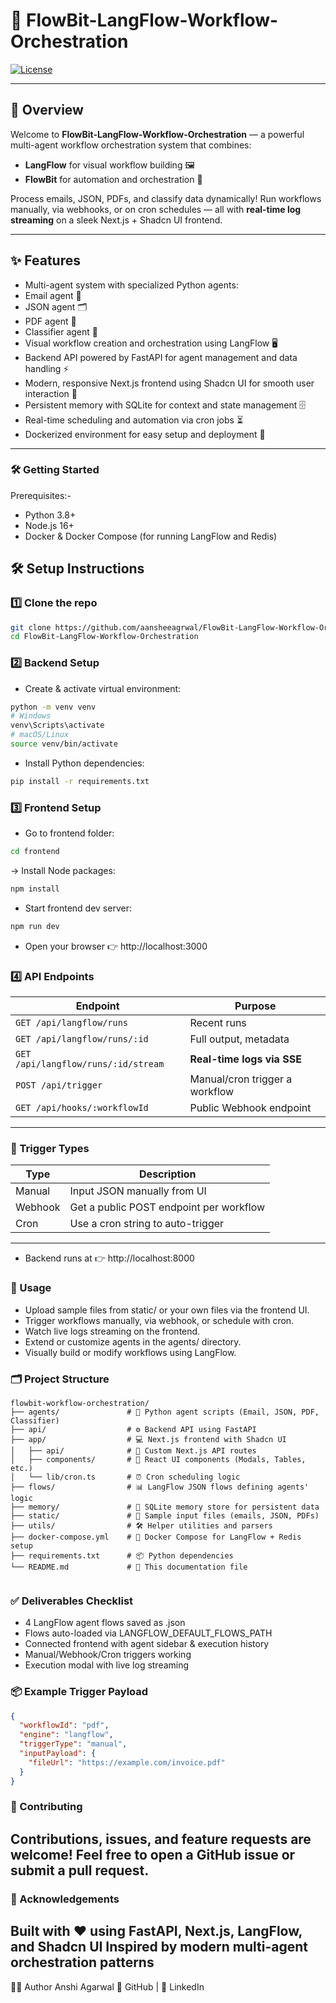 # 🚀 FlowBit-LangFlow-Workflow-Orchestration

[![License](https://img.shields.io/badge/license-MIT-blue.svg)](LICENSE)

---

## 🎯 **Overview**

Welcome to **FlowBit-LangFlow-Workflow-Orchestration** — a powerful multi-agent workflow orchestration system that combines:

- **LangFlow** for visual workflow building 🖼️  
- **FlowBit** for automation and orchestration 🤖

Process emails, JSON, PDFs, and classify data dynamically! Run workflows manually, via webhooks, or on cron schedules — all with **real-time log streaming** on a sleek Next.js + Shadcn UI frontend.

---

## ✨ **Features**
- Multi-agent system with specialized Python agents:
 - Email agent 📧
 - JSON agent 🗂️
 - PDF agent 📄
 - Classifier agent 🧠
- Visual workflow creation and orchestration using LangFlow 🖥️
- Backend API powered by FastAPI for agent management and data handling ⚡
- Modern, responsive Next.js frontend using Shadcn UI for smooth user interaction 🎯
- Persistent memory with SQLite for context and state management 🗄️
- Real-time scheduling and automation via cron jobs ⏳
- Dockerized environment for easy setup and deployment 🐳

---
### 🛠️ Getting Started
Prerequisites:-
- Python 3.8+
- Node.js 16+
- Docker & Docker Compose (for running LangFlow and Redis)

## 🛠️ **Setup Instructions**

### 1️⃣ Clone the repo

```bash
git clone https://github.com/aansheeagrwal/FlowBit-LangFlow-Workflow-Orchestration.git
cd FlowBit-LangFlow-Workflow-Orchestration
```
### 2️⃣ Backend Setup
- Create & activate virtual environment:
```bash
python -m venv venv
# Windows
venv\Scripts\activate
# macOS/Linux
source venv/bin/activate
```
- Install Python dependencies:
```bash
pip install -r requirements.txt
```
### 3️⃣ Frontend Setup
- Go to frontend folder:
```bash
cd frontend
```
-> Install Node packages:
```bash
npm install
```
- Start frontend dev server:
```bash
npm run dev
```
- Open your browser 👉 http://localhost:3000
### 4️⃣ API Endpoints

| Endpoint                            | Purpose                        |
| ----------------------------------- | ------------------------------ |
| `GET /api/langflow/runs`            | Recent runs                    |
| `GET /api/langflow/runs/:id`        | Full output, metadata          |
| `GET /api/langflow/runs/:id/stream` | **Real-time logs via SSE**     |
| `POST /api/trigger`                 | Manual/cron trigger a workflow |
| `GET /api/hooks/:workflowId`        | Public Webhook endpoint        |
---

### 🔁 Trigger Types
| Type    | Description                             |
| ------- | --------------------------------------- |
| Manual  | Input JSON manually from UI             |
| Webhook | Get a public POST endpoint per workflow |
| Cron    | Use a cron string to auto-trigger       |
---

- Backend runs at 👉 http://localhost:8000

### 🚀 Usage
- Upload sample files from static/ or your own files via the frontend UI.
- Trigger workflows manually, via webhook, or schedule with cron.
- Watch live logs streaming on the frontend.
-  Extend or customize agents in the agents/ directory.
-   Visually build or modify workflows using LangFlow.

### 🗂️ Project Structure
```plaintext
flowbit-workflow-orchestration/
├── agents/               # 🤖 Python agent scripts (Email, JSON, PDF, Classifier)
├── api/                  # ⚙️ Backend API using FastAPI
├── app/                  # 💻 Next.js frontend with Shadcn UI
│   ├── api/              # 🔌 Custom Next.js API routes
│   ├── components/       # 🎨 React UI components (Modals, Tables, etc.)
│   └── lib/cron.ts       # ⏰ Cron scheduling logic
├── flows/                # 📊 LangFlow JSON flows defining agents' logic
├── memory/               # 🧠 SQLite memory store for persistent data
├── static/               # 📂 Sample input files (emails, JSON, PDFs)
├── utils/                # 🛠️ Helper utilities and parsers
├── docker-compose.yml    # 🐳 Docker Compose for LangFlow + Redis setup
├── requirements.txt      # 📦 Python dependencies
└── README.md             # 📖 This documentation file


```

### ✅ Deliverables Checklist
- 4 LangFlow agent flows saved as .json
- Flows auto-loaded via LANGFLOW_DEFAULT_FLOWS_PATH
- Connected frontend with agent sidebar & execution history
- Manual/Webhook/Cron triggers working
- Execution modal with live log streaming
### 📦 Example Trigger Payload
```json
{
  "workflowId": "pdf",
  "engine": "langflow",
  "triggerType": "manual",
  "inputPayload": {
    "fileUrl": "https://example.com/invoice.pdf"
  }
}
```
### 🤝 Contributing
Contributions, issues, and feature requests are welcome! Feel free to open a GitHub issue or submit a pull request.
---
### 🙌 Acknowledgements
Built with ❤️ using FastAPI, Next.js, LangFlow, and Shadcn UI
Inspired by modern multi-agent orchestration patterns
---
👩‍💻 Author
Anshi Agarwal
🔗 GitHub | 💼 LinkedIn














